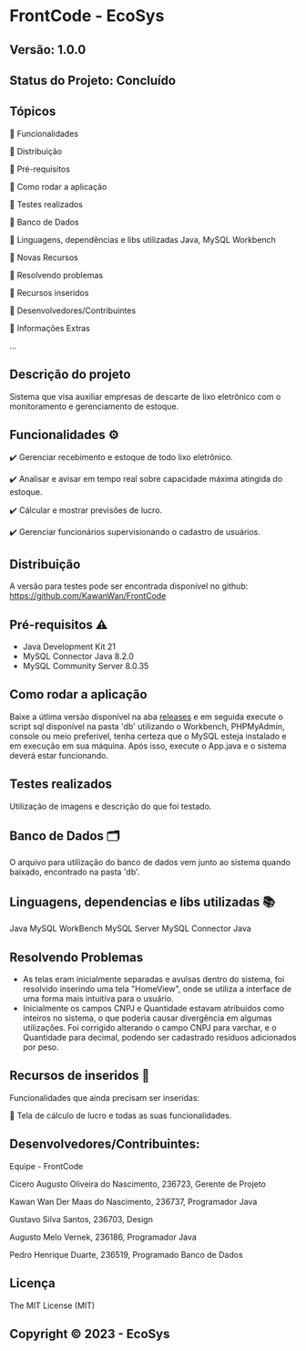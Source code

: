 # FrontCode - EcoSys
## Versão: 1.0.0
## Status do Projeto: Concluído

## Tópicos
🔹 Funcionalidades

🔹 Distribuição

🔹 Pré-requisitos

🔹 Como rodar a aplicação

🔹 Testes realizados

🔹 Banco de Dados

🔹 Linguagens, dependências e libs utilizadas
  Java, MySQL Workbench
  
🔹 Novas Recursos
  
🔹 Resolvendo problemas

🔹 Recursos inseridos 

🔹 Desenvolvedores/Contribuintes
  
🔹 Informações Extras


...

## Descrição do projeto

  Sistema que visa auxiliar empresas de descarte de lixo eletrônico com o monitoramento e gerenciamento de estoque.
  
## Funcionalidades ⚙️
✔️ Gerenciar recebimento e estoque de todo lixo eletrônico.
  
✔️ Analisar e avisar em tempo real sobre capacidade máxima atingida do estoque.

✔️ Cálcular e mostrar previsões de lucro.

✔️ Gerenciar funcionários supervisionando o cadastro de usuários.

## Distribuição
A versão para testes pode ser encontrada disponível no github: https://github.com/KawanWan/FrontCode

## Pré-requisitos ⚠️    
- Java Development Kit 21
- MySQL Connector Java 8.2.0
- MySQL Community Server 8.0.35

## Como rodar a aplicação 
Baixe a útlima versão disponível na aba [releases](https://github.com/KawanWan/FrontCode/releases/) e em seguida execute o script sql disponível na pasta 'db' utilizando o Workbench, PHPMyAdmin, console ou meio preferível, tenha certeza que o MySQL esteja instalado e em execução em sua máquina. Após isso, execute o App.java e o sistema deverá estar funcionando.

## Testes realizados
Utilização de imagens e descrição do que foi testado.

## Banco de Dados 🗂️
O arquivo para utilização do banco de dados vem junto ao sistema quando baixado, encontrado na pasta 'db'.

## Linguagens, dependencias e libs utilizadas 📚
Java
MySQL WorkBench
MySQL Server
MySQL Connector Java

## Resolvendo Problemas 
- As telas eram inicialmente separadas e avulsas dentro do sistema, foi resolvido inserindo uma tela "HomeView", onde se utiliza a interface de uma forma mais intuitiva para o usuário.
- Inicialmente os campos CNPJ e Quantidade estavam atribuidos como inteiros no sistema, o que poderia causar divergência em algumas utilizações. Foi corrigido alterando o campo CNPJ para varchar, e o Quantidade para decimal, podendo ser cadastrado resíduos adicionados por peso.

## Recursos de inseridos 🧰
Funcionalidades que ainda precisam ser inseridas:

📝 Tela de cálculo de lucro e todas as suas funcionalidades.

## Desenvolvedores/Contribuintes:
Equipe - FrontCode

Cicero Augusto Oliveira do Nascimento, 236723,  Gerente de Projeto

Kawan Wan Der Maas do Nascimento, 236737, Programador Java

Gustavo Silva Santos, 236703, Design

Augusto Melo Vernek, 236186, Programador Java

Pedro Henrique Duarte, 236519, Programado Banco de Dados

## Licença
The MIT License (MIT)

## Copyright ©️ 2023 - EcoSys
